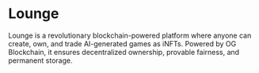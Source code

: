 # Lounge
Lounge is a revolutionary blockchain-powered platform where anyone can create, own, and trade AI-generated games as iNFTs. Powered by OG Blockchain, it ensures decentralized ownership, provable fairness, and permanent storage.

